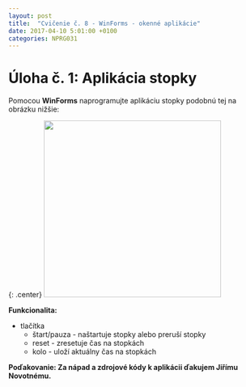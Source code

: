 ```yaml
---
layout: post
title:  "Cvičenie č. 8 - WinForms - okenné aplikácie"
date: 2017-04-10 5:01:00 +0100
categories: NPRG031
---
```


# Úloha č. 1: Aplikácia stopky

Pomocou **WinForms** naprogramujte aplikáciu stopky podobnú tej na obrázku nižšie:

{: .center}
<img src="{{site.baseurl}}/assets/img/stopky.png" style="height: 350px;"/>

**Funkcionalita:**

* tlačítka
  * štart/pauza - naštartuje stopky alebo preruší stopky
  * reset - zresetuje čas na stopkách
  * kolo - uloží aktuálny čas na stopkách

**Poďakovanie: Za nápad a zdrojové kódy k aplikácii ďakujem Jiřímu Novotnému.**
